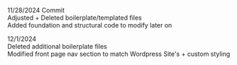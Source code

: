 11/28/2024 Commit <br /> 
Adjusted + Deleted boilerplate/templated files <br />
Added foundation and structural code to modify later on <br />

12/1/2024 <br />
Deleted additional boilerplate files <br />
Modified front page nav section to match Wordpress Site's + custom styling <br />